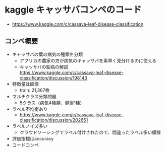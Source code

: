 # kaggle キャッサバコンペのコード
- https://www.kaggle.com/c/cassava-leaf-disease-classification



## コンペ概要
- キャッサバの葉の病気の種類を分類
    - アフリカの農家の方が病気のキャッサバを素早く見分けるのに使える
    - キャッサバの鉛病の解説  
      https://www.kaggle.com/c/cassava-leaf-disease-classification/discussion/198143
- 特徴量は画像
    - train: 21,367枚
- マルチクラス分類問題
    - 5クラス（病気4種類、健康1種）
- ラベル不均衡あり
    - https://www.kaggle.com/c/cassava-leaf-disease-classification/discussion/202651
- ラベルノイズ多い
    - クラウドソーシングでラベル付けされたので、間違ったラベル多い模様
- 評価指標はaccuracy
- コードコンペ